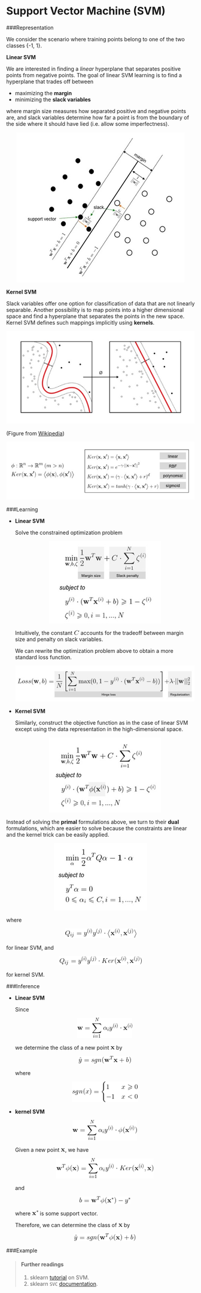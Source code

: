 # Support Vector Machine (SVM)

###Representation

We consider the scenario where training points belong to one of the two classes {-1, 1}.

**Linear SVM**

We are interested in finding a _linear_ hyperplane that separates positive points from negative points. The goal of linear SVM learning is to find a hyperplane that trades off between

- maximizing the **margin**
- minimizing the **slack variables**

where margin size measures how separated positive and negative points are,
and slack variables determine how far a point is from the boundary of the side where it should have lied (i.e. allow some imperfectness).

<p align="center">
<img src="../figures/svm/linear_svm_rep_fig.jpg">
</p>

**Kernel SVM**

Slack variables offer one option for classification of data that are not linearly separable. 
Another possibility is to map points into a higher dimensional space 
and find a hyperplane that separates the points in the new space.
Kernel SVM defines such mappings implicitly using **kernels**.
	 
<p align="center">
<img src="../figures/svm/kernel_svm_rep_fig.jpg">
</p>
	
(Figure from [Wikipedia](https://en.wikipedia.org/wiki/Support_vector_machine))
	
<p align="center">
<img src="../figures/svm/kernels.jpg">
</p>	

###Learning

- **Linear SVM**

	Solve the constrained optimization problem
	
	<p align="center">
	<img src="../figures/svm/linear_obj.jpg">
	</p>
	
	Intuitively, the constant ![](../figures/svm/C.gif) accounts for the tradeoff between margin size and penalty on slack variables.
	
	We can rewrite the optimization problem above to obtain a more standard loss function.
	
	<p align="center">
	<img src="../figures/svm/loss_func.jpg">
	</p>
	

- **Kernel SVM**

	Similarly, construct the objective function as in the case of linear SVM 
	except using the data representation in the high-dimensional space.
	
	<p align="center">
	<img src="../figures/svm/kernel_obj_primal.jpg">
	</p>
	
Instead of solving the **primal** formulations above, we turn to their **dual** formulations, which are easier to solve because the constraints are linear and the kernel trick can be easily applied.
	
<p align="center">
<img src="../figures/svm/obj_dual.jpg">
</p>

where

<p align="center">
<img src="../figures/svm/linear_obj_dual_eq_4.gif">
</p>

for linear SVM, and

<p align="center">
<img src="../figures/svm/kernel_obj_dual_eq_4.gif">
</p>

for kernel SVM.

###Inference

- **Linear SVM**

	Since
	
	<p align="center">
	<img src="../figures/svm/linear_svm_inference_eq_1.gif">
	</p>

	we determine the class of a new point ![](../figures/svm/x.gif) by
	
	<p align="center">
	<img src="../figures/svm/linear_svm_inference_eq_2.gif">
	</p>
	
	where
	
	<p align="center">
	<img src="../figures/svm/sgn_func.gif">
	</p>

- **kernel SVM**

	<p align="center">
	<img src="../figures/svm/kernel_svm_inference_eq_1.gif">
	</p>
	

	Given a new point ![](../figures/svm/x.gif), we have
	
	<p align="center">
	<img src="../figures/svm/kernel_svm_inference_eq_2.gif">
	</p>
	
	and
	
	<p align="center">
	<img src="../figures/svm/kernel_svm_inference_eq_3.gif">
	</p>
	
	where ![](../figures/svm/x_star.gif) is some support vector.
	
	Therefore, we can determine the class of ![](../figures/svm/x.gif) by
	
	<p align="center">
	<img src="../figures/svm/kernel_svm_inference_eq_4.gif">
	</p>

###Example

> #### Further readings
> 1. sklearn [tutorial](http://scikit-learn.org/stable/modules/svm.html) on SVM.
> 2. sklearn `SVC` [documentation](http://scikit-learn.org/stable/modules/generated/sklearn.svm.SVC.html#sklearn.svm.SVC).
